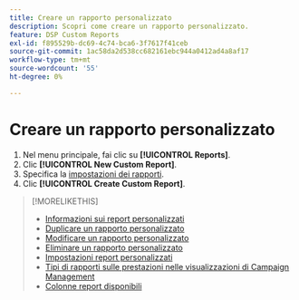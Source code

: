 ```yaml
---
title: Creare un rapporto personalizzato
description: Scopri come creare un rapporto personalizzato.
feature: DSP Custom Reports
exl-id: f895529b-dc69-4c74-bca6-3f7617f41ceb
source-git-commit: 1ac58da2d538cc682161ebc944a0412ad4a8af17
workflow-type: tm+mt
source-wordcount: '55'
ht-degree: 0%

---
```


# Creare un rapporto personalizzato

1. Nel menu principale, fai clic su **[!UICONTROL Reports]**.
1. Clic **[!UICONTROL New Custom Report]**.
1. Specifica la [impostazioni dei rapporti](/help/dsp/reports/report-settings.md).
1. Clic **[!UICONTROL Create Custom Report]**.

>[!MORELIKETHIS]
>
>* [Informazioni sui report personalizzati](/help/dsp/reports/report-about.md)
>* [Duplicare un rapporto personalizzato](/help/dsp/reports/report-copy.md)
>* [Modificare un rapporto personalizzato](/help/dsp/reports/report-edit.md)
>* [Eliminare un rapporto personalizzato](/help/dsp/reports/report-delete.md)
>* [Impostazioni report personalizzati](/help/dsp/reports/report-settings.md)
>* [Tipi di rapporti sulle prestazioni nelle visualizzazioni di Campaign Management](/help/dsp/campaign-management/reports/campaign-reports-about.md)
>* [Colonne report disponibili](/help/dsp/reports/report-columns.md)
